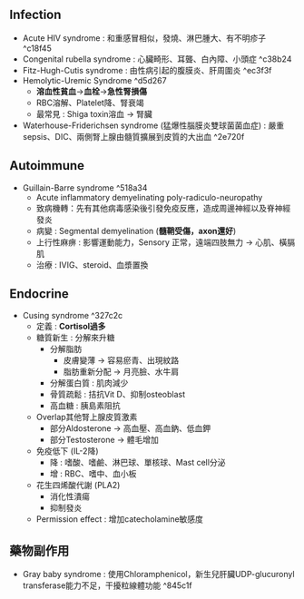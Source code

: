 ## Infection
- Acute HIV syndrome : 和重感冒相似，發燒、淋巴腫大、有不明疹子 ^c18f45
- Congenital rubella syndrome : 心臟畸形、耳聾、白內障、小頭症 ^c38b24
- Fitz-Hugh-Cutis syndrome : 由性病引起的腹膜炎、肝周圍炎 ^ec3f3f
- Hemolytic-Uremic Syndrome ^d5d267
	- **溶血性貧血**->**血栓**->**急性腎損傷**
	- RBC溶解、Platelet降、腎衰竭
	- 最常見 : Shiga toxin溶血 -> 腎臟
- Waterhouse-Friderichsen syndrome (猛爆性腦膜炎雙球菌菌血症) : 嚴重sepsis、DIC、兩側腎上腺由髓質擴展到皮質的大出血 ^2e720f
## Autoimmune
- Guillain-Barre syndrome ^518a34
	- Acute inflammatory demyelinating poly-radiculo-neuropathy
	- 致病機轉：先有其他病毒感染後引發免疫反應，造成周邊神經以及脊神經發炎
	- 病變 : Segmental demyelination (**髓鞘受傷，axon還好**)
	- 上行性麻痹 : 影響運動能力，Sensory 正常，遠端四肢無力 -> 心肌、橫膈肌
	- 治療 : IVIG、steroid、血漿置換
## Endocrine
- Cusing syndrome ^327c2c
	- 定義 : **Cortisol過多**
	- 糖質新生 : 分解來升糖
		- 分解脂肪
			- 皮膚變薄 -> 容易瘀青、出現紋路
			- 脂肪重新分配 -> 月亮臉、水牛肩
		- 分解蛋白質 : 肌肉減少
		- 骨質疏鬆 : 拮抗Vit D、抑制osteoblast
		- 高血糖 : 胰島素阻抗
	- Overlap其他腎上腺皮質激素
		- 部分Aldosterone -> 高血壓、高血鈉、低血鉀
		- 部分Testosterone -> 體毛增加
	- 免疫低下 (IL-2降)
		- 降 : 嗜酸、嗜鹼、淋巴球、單核球、Mast cell分泌
		- 增 : RBC、嗜中、血小板
	- 花生四烯酸代謝 (PLA2)
		- 消化性潰瘍
		- 抑制發炎
	- Permission effect : 增加catecholamine敏感度
## 藥物副作用
- Gray baby syndrome : 使用Chloramphenicol，新生兒肝臟UDP-glucuronyl transferase能力不足，干擾粒線體功能 ^845c1f